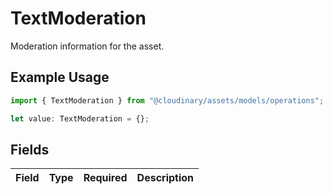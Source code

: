 # TextModeration

Moderation information for the asset.

## Example Usage

```typescript
import { TextModeration } from "@cloudinary/assets/models/operations";

let value: TextModeration = {};
```

## Fields

| Field       | Type        | Required    | Description |
| ----------- | ----------- | ----------- | ----------- |